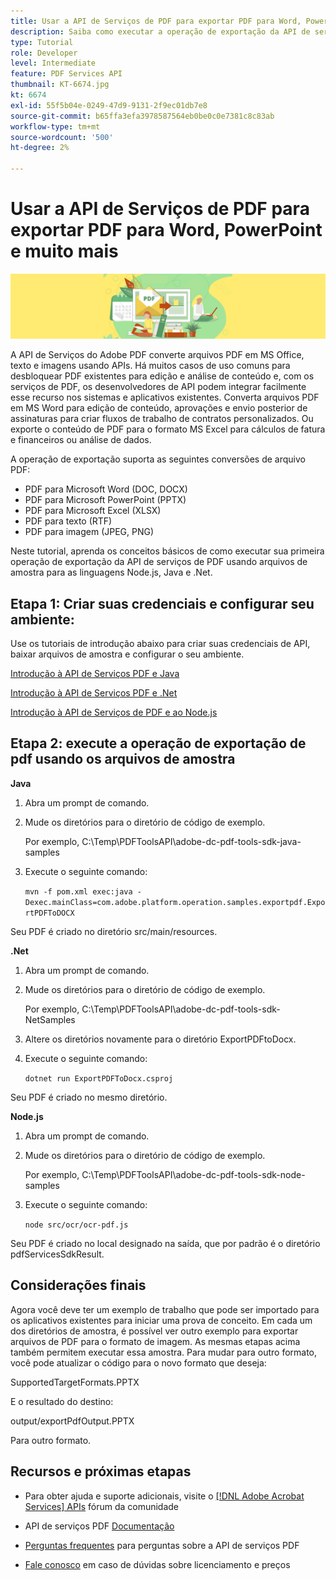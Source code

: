 ```yaml
---
title: Usar a API de Serviços de PDF para exportar PDF para Word, PowerPoint e muito mais
description: Saiba como executar a operação de exportação da API de serviços de PDF usando arquivos de amostra para as linguagens Node.js, Java e .Net
type: Tutorial
role: Developer
level: Intermediate
feature: PDF Services API
thumbnail: KT-6674.jpg
kt: 6674
exl-id: 55f5b04e-0249-47d9-9131-2f9ec01db7e8
source-git-commit: b65ffa3efa3978587564eb0be0c0e7381c8c83ab
workflow-type: tm+mt
source-wordcount: '500'
ht-degree: 2%

---
```


# Usar a API de Serviços de PDF para exportar PDF para Word, PowerPoint e muito mais

![Criar imagem principal do PDF](assets/ExportPDF_hero.jpg)

A API de Serviços do Adobe PDF converte arquivos PDF em MS Office, texto e imagens usando APIs. Há muitos casos de uso comuns para desbloquear PDF existentes para edição e análise de conteúdo e, com os serviços de PDF, os desenvolvedores de API podem integrar facilmente esse recurso nos sistemas e aplicativos existentes. Converta arquivos PDF em MS Word para edição de conteúdo, aprovações e envio posterior de assinaturas para criar fluxos de trabalho de contratos personalizados. Ou exporte o conteúdo de PDF para o formato MS Excel para cálculos de fatura e financeiros ou análise de dados.

A operação de exportação suporta as seguintes conversões de arquivo PDF:

* PDF para Microsoft Word (DOC, DOCX)
* PDF para Microsoft PowerPoint (PPTX)
* PDF para Microsoft Excel (XLSX)
* PDF para texto (RTF)
* PDF para imagem (JPEG, PNG)

Neste tutorial, aprenda os conceitos básicos de como executar sua primeira operação de exportação da API de serviços de PDF usando arquivos de amostra para as linguagens Node.js, Java e .Net.

## Etapa 1: Criar suas credenciais e configurar seu ambiente:

Use os tutoriais de introdução abaixo para criar suas credenciais de API, baixar arquivos de amostra e configurar o seu ambiente.

[Introdução à API de Serviços PDF e Java](gettingstartedjava.md)

[Introdução à API de Serviços PDF e .Net](gettingstartednet.md)

[Introdução à API de Serviços de PDF e ao Node.js](createpdffromhtml.md)

## Etapa 2: execute a operação de exportação de pdf usando os arquivos de amostra

**Java**

1. Abra um prompt de comando.

1. Mude os diretórios para o diretório de código de exemplo.

   Por exemplo, C:\Temp\PDFToolsAPI\adobe-dc-pdf-tools-sdk-java-samples

1. Execute o seguinte comando:

   `mvn -f pom.xml exec:java -Dexec.mainClass=com.adobe.platform.operation.samples.exportpdf.ExportPDFToDOCX`

Seu PDF é criado no diretório src/main/resources.

**.Net**

1. Abra um prompt de comando.

1. Mude os diretórios para o diretório de código de exemplo.

   Por exemplo, C:\Temp\PDFToolsAPI\adobe-dc-pdf-tools-sdk-NetSamples

1. Altere os diretórios novamente para o diretório ExportPDFtoDocx.

1. Execute o seguinte comando:

   `dotnet run ExportPDFToDocx.csproj`

Seu PDF é criado no mesmo diretório.

**Node.js**

1. Abra um prompt de comando.

1. Mude os diretórios para o diretório de código de exemplo.

   Por exemplo, C:\Temp\PDFToolsAPI\adobe-dc-pdf-tools-sdk-node-samples

1. Execute o seguinte comando:

   `node src/ocr/ocr-pdf.js`

Seu PDF é criado no local designado na saída, que por padrão é o diretório pdfServicesSdkResult.

## Considerações finais

Agora você deve ter um exemplo de trabalho que pode ser importado para os aplicativos existentes para iniciar uma prova de conceito. Em cada um dos diretórios de amostra, é possível ver outro exemplo para exportar arquivos de PDF para o formato de imagem. As mesmas etapas acima também permitem executar essa amostra. Para mudar para outro formato, você pode atualizar o código para o novo formato que deseja:

SupportedTargetFormats.PPTX

E o resultado do destino:

output/exportPdfOutput.PPTX

Para outro formato.

## Recursos e próximas etapas

* Para obter ajuda e suporte adicionais, visite o [[!DNL Adobe Acrobat Services] APIs](https://community.adobe.com/t5/document-cloud-sdk/bd-p/Document-Cloud-SDK?page=1&amp;sort=latest_replies&amp;filter=all) fórum da comunidade

* API de serviços PDF [Documentação](https://www.adobe.com/go/pdftoolsapi_doc)

* [Perguntas frequentes](https://community.adobe.com/t5/document-cloud-sdk/faq-for-document-services-pdf-tools-api/m-p/10726197) para perguntas sobre a API de serviços PDF

* [Fale conosco](https://www.adobe.com/go/pdftoolsapi_requestform) em caso de dúvidas sobre licenciamento e preços
